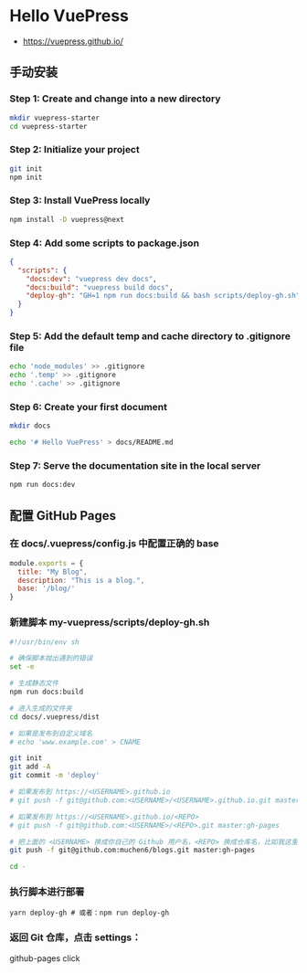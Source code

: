 # Hello VuePress

- https://vuepress.github.io/

## 手动安装

### Step 1: Create and change into a new directory

```bash
mkdir vuepress-starter
cd vuepress-starter
```
### Step 2: Initialize your project

```bash
git init
npm init
```
### Step 3: Install VuePress locally

```bash
npm install -D vuepress@next
```
### Step 4: Add some scripts to package.json

```json
{
  "scripts": {
    "docs:dev": "vuepress dev docs",
    "docs:build": "vuepress build docs",
    "deploy-gh": "GH=1 npm run docs:build && bash scripts/deploy-gh.sh"
  }
}
```
### Step 5: Add the default temp and cache directory to .gitignore file

```bash
echo 'node_modules' >> .gitignore
echo '.temp' >> .gitignore
echo '.cache' >> .gitignore
```

### Step 6: Create your first document

```bash
mkdir docs

echo '# Hello VuePress' > docs/README.md
```
### Step 7: Serve the documentation site in the local server

```bash
npm run docs:dev
```

## 配置 GitHub Pages

###  在 docs/.vuepress/config.js 中配置正确的 base

```js
module.exports = {
  title: "My Blog",
  description: "This is a blog.",
  base: '/blog/' 
}
```

### 新建脚本 my-vuepress/scripts/deploy-gh.sh

```sh
#!/usr/bin/env sh

# 确保脚本抛出遇到的错误
set -e

# 生成静态文件
npm run docs:build

# 进入生成的文件夹
cd docs/.vuepress/dist

# 如果是发布到自定义域名
# echo 'www.example.com' > CNAME

git init
git add -A
git commit -m 'deploy'

# 如果发布到 https://<USERNAME>.github.io
# git push -f git@github.com:<USERNAME>/<USERNAME>.github.io.git master

# 如果发布到 https://<USERNAME>.github.io/<REPO>
# git push -f git@github.com:<USERNAME>/<REPO>.git master:gh-pages

# 把上面的 <USERNAME> 换成你自己的 Github 用户名，<REPO> 换成仓库名，比如我这里就是：
git push -f git@github.com:muchen6/blogs.git master:gh-pages

cd -
```

### 执行脚本进行部署

```
yarn deploy-gh # 或者：npm run deploy-gh
```

### 返回 Git 仓库，点击 settings：

github-pages click

